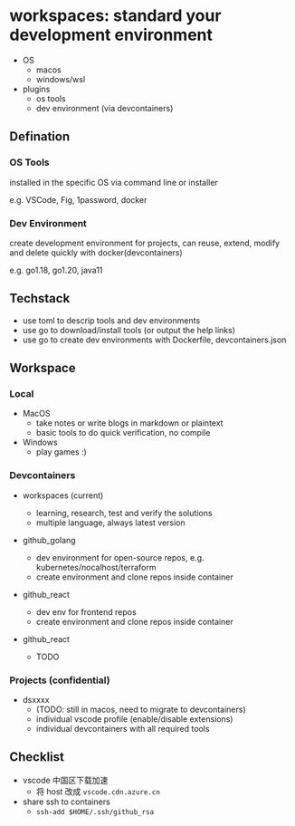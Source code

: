 # workspaces: standard your development environment

- OS
  - macos
  - windows/wsl
- plugins
  - os tools
  - dev environment (via devcontainers)

## Defination

### OS Tools

installed in the specific OS via command line or installer

e.g. VSCode, Fig, 1password, docker

### Dev Environment

create development environment for projects, can reuse, extend, modify and delete quickly with docker(devcontainers)

e.g. go1.18, go1.20, java11

## Techstack

- use toml to descrip tools and dev environments
- use go to download/install tools (or output the help links)
- use go to create dev environments with Dockerfile, devcontainers.json

## Workspace

### Local

- MacOS
  - take notes or write blogs in markdown or plaintext
  - basic tools to do quick verification, no compile
- Windows
  - play games :)

### Devcontainers

- workspaces (current)
  - learning, research, test and verify the solutions
  - multiple language, always latest version

- github_golang
  - dev environment for open-source repos, e.g. kubernetes/nocalhost/terraform
  - create environment and clone repos inside container
- github_react
  - dev env for frontend repos
  - create environment and clone repos inside container
- github_react
  - TODO
  
### Projects (confidential)

- dsxxxx
  - (TODO: still in macos, need to migrate to devcontainers)
  - individual vscode profile (enable/disable extensions)
  - individual devcontainers with all required tools

## Checklist

- vscode 中国区下载加速  
  - 将 host 改成 `vscode.cdn.azure.cn`
- share ssh to containers
  - `ssh-add $HOME/.ssh/github_rsa`